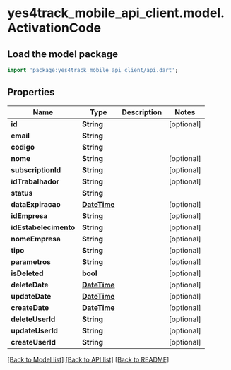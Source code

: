 # yes4track_mobile_api_client.model.ActivationCode

## Load the model package
```dart
import 'package:yes4track_mobile_api_client/api.dart';
```

## Properties
Name | Type | Description | Notes
------------ | ------------- | ------------- | -------------
**id** | **String** |  | [optional] 
**email** | **String** |  | 
**codigo** | **String** |  | 
**nome** | **String** |  | [optional] 
**subscriptionId** | **String** |  | [optional] 
**idTrabalhador** | **String** |  | [optional] 
**status** | **String** |  | 
**dataExpiracao** | [**DateTime**](DateTime.md) |  | [optional] 
**idEmpresa** | **String** |  | [optional] 
**idEstabelecimento** | **String** |  | [optional] 
**nomeEmpresa** | **String** |  | [optional] 
**tipo** | **String** |  | [optional] 
**parametros** | **String** |  | [optional] 
**isDeleted** | **bool** |  | [optional] 
**deleteDate** | [**DateTime**](DateTime.md) |  | [optional] 
**updateDate** | [**DateTime**](DateTime.md) |  | [optional] 
**createDate** | [**DateTime**](DateTime.md) |  | [optional] 
**deleteUserId** | **String** |  | [optional] 
**updateUserId** | **String** |  | [optional] 
**createUserId** | **String** |  | [optional] 

[[Back to Model list]](../README.md#documentation-for-models) [[Back to API list]](../README.md#documentation-for-api-endpoints) [[Back to README]](../README.md)


